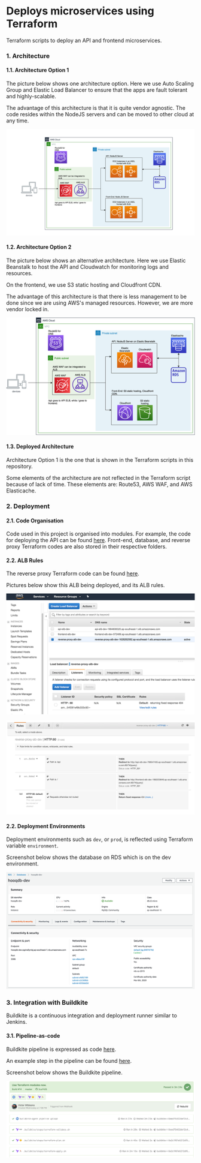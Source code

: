 # Deploys microservices using Terraform

Terraform scripts to deploy an API and frontend microservices.

### 1. Architecture

#### 1.1. Architecture Option 1

The picture below shows one architecture option. Here we use Auto Scaling Group
and Elastic Load Balancer to ensure that the apps are fault tolerant and
highly-scalable.

The advantage of this architecture is that it is quite vendor agnostic. The code
resides within the NodeJS servers and can be moved to other cloud at any time.

![Arch Option 1](./docs/images/hooq_arch_op_1.png)

#### 1.2. Architecture Option 2

The picture below shows an alternative architecture. Here we use Elastic Beanstalk
to host the API and Cloudwatch for monitoring logs and resources.

On the frontend, we use S3 static hosting and Cloudfront CDN.

The advantage of this architecture is that there is less management to be done
since we are using AWS's managed resources. However, we are more vendor locked in.

![Arch Option 2](./docs/images/hooq_arch_op_2.png)

#### 1.3. Deployed Architecture

Architecture Option 1 is the one that is shown in the Terraform scripts in this
repository. 

Some elements of the architecture are not reflected in the Terraform script
because of lack of time. These elements are: Route53, AWS WAF, and AWS Elasticache.

### 2. Deployment

#### 2.1. Code Organisation

Code used in this project is organised into modules. For example, the code for
deploying the API can be found [here](https://github.com/devacto/hooq/blob/master/modules/api/main.tf).
Front-end, database, and reverse proxy Terraform codes are also stored in their respective folders.

#### 2.2. ALB Rules

The reverse proxy Terraform code can be found [here](https://github.com/devacto/hooq/blob/master/modules/reverseproxy/main.tf).

Pictures below show this ALB being deployed, and its ALB rules.

![ALB](./docs/images/hooq_alb.png)

![Rules](./docs/images/hooq_alb_rules.png)

#### 2.2. Deployment Environments

Deployment environments such as `dev`, or `prod`, is reflected using Terraform variable `environment`.

Screenshot below shows the database on RDS which is on the dev environment.

![DB](./docs/images/hooq_db.png)

### 3. Integration with Buildkite

Buildkite is a continuous integration and deployment runner similar to Jenkins.

#### 3.1. Pipeline-as-code

Buildkite pipeline is expressed as code [here](https://github.com/devacto/hooq/blob/master/.buildkite/pipeline.yml).

An example step in the pipeline can be found [here](https://github.com/devacto/hooq/blob/master/.buildkite/terraform-apply.sh).

Screenshot below shows the Buildkite pipeline.

![Buildkite](./docs/images/buildkite.png)
